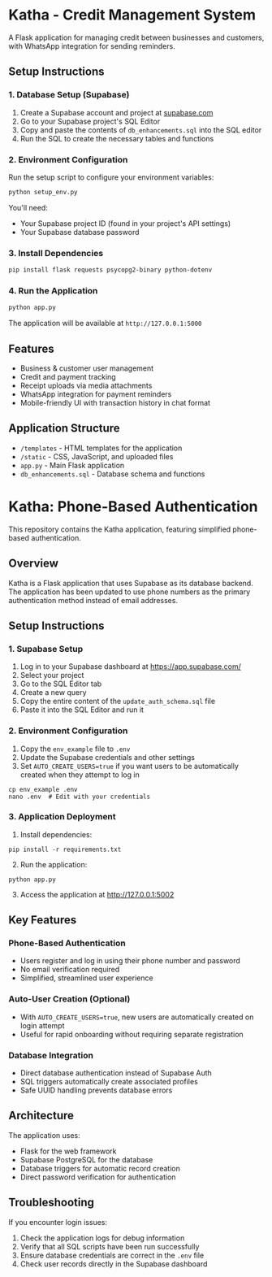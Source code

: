 # Katha - Credit Management System

A Flask application for managing credit between businesses and customers, with WhatsApp integration for sending reminders.

## Setup Instructions

### 1. Database Setup (Supabase)

1. Create a Supabase account and project at [supabase.com](https://supabase.com)
2. Go to your Supabase project's SQL Editor
3. Copy and paste the contents of `db_enhancements.sql` into the SQL editor
4. Run the SQL to create the necessary tables and functions

### 2. Environment Configuration

Run the setup script to configure your environment variables:

```bash
python setup_env.py
```

You'll need:
- Your Supabase project ID (found in your project's API settings)
- Your Supabase database password

### 3. Install Dependencies

```bash
pip install flask requests psycopg2-binary python-dotenv
```

### 4. Run the Application

```bash
python app.py
```

The application will be available at `http://127.0.0.1:5000`

## Features

- Business & customer user management
- Credit and payment tracking
- Receipt uploads via media attachments
- WhatsApp integration for payment reminders
- Mobile-friendly UI with transaction history in chat format

## Application Structure

- `/templates` - HTML templates for the application
- `/static` - CSS, JavaScript, and uploaded files
- `app.py` - Main Flask application
- `db_enhancements.sql` - Database schema and functions

# Katha: Phone-Based Authentication

This repository contains the Katha application, featuring simplified phone-based authentication.

## Overview

Katha is a Flask application that uses Supabase as its database backend. The application has been updated to use phone numbers as the primary authentication method instead of email addresses.

## Setup Instructions

### 1. Supabase Setup

1. Log in to your Supabase dashboard at https://app.supabase.com/
2. Select your project
3. Go to the SQL Editor tab
4. Create a new query
5. Copy the entire content of the `update_auth_schema.sql` file
6. Paste it into the SQL Editor and run it

### 2. Environment Configuration

1. Copy the `env_example` file to `.env`
2. Update the Supabase credentials and other settings
3. Set `AUTO_CREATE_USERS=true` if you want users to be automatically created when they attempt to log in

```
cp env_example .env
nano .env  # Edit with your credentials
```

### 3. Application Deployment

1. Install dependencies:
```
pip install -r requirements.txt
```

2. Run the application:
```
python app.py
```

3. Access the application at http://127.0.0.1:5002

## Key Features

### Phone-Based Authentication

- Users register and log in using their phone number and password
- No email verification required
- Simplified, streamlined user experience

### Auto-User Creation (Optional)

- With `AUTO_CREATE_USERS=true`, new users are automatically created on login attempt
- Useful for rapid onboarding without requiring separate registration

### Database Integration

- Direct database authentication instead of Supabase Auth
- SQL triggers automatically create associated profiles
- Safe UUID handling prevents database errors

## Architecture

The application uses:
- Flask for the web framework
- Supabase PostgreSQL for the database
- Database triggers for automatic record creation
- Direct password verification for authentication

## Troubleshooting

If you encounter login issues:
1. Check the application logs for debug information
2. Verify that all SQL scripts have been run successfully
3. Ensure database credentials are correct in the `.env` file
4. Check user records directly in the Supabase dashboard 